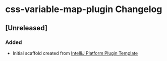 <!-- Keep a Changelog guide -> https://keepachangelog.com -->

# css-variable-map-plugin Changelog

## [Unreleased]
### Added
- Initial scaffold created from [IntelliJ Platform Plugin Template](https://github.com/JetBrains/intellij-platform-plugin-template)
